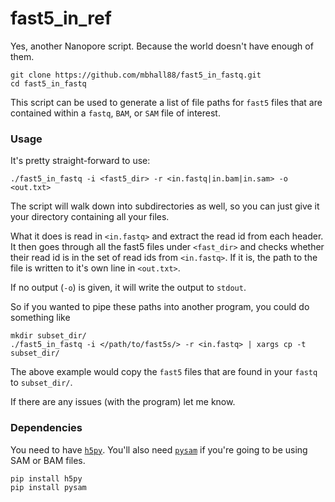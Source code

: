 # fast5_in_ref
Yes, another Nanopore script. Because the world doesn't have enough of them.

    git clone https://github.com/mbhall88/fast5_in_fastq.git
    cd fast5_in_fastq

This script can be used to generate a list of file paths for `fast5` files that are contained within a `fastq`, `BAM`, or `SAM` file of interest.

### Usage

It's pretty straight-forward to use:

    ./fast5_in_fastq -i <fast5_dir> -r <in.fastq|in.bam|in.sam> -o <out.txt>

The script will walk down into subdirectories as well, so you can just give it your directory containing all your files.

What it does is read in `<in.fastq>` and extract the read id from each header. It then goes through all the fast5 files under `<fast_dir>` and checks whether their read id is in the set of read ids from `<in.fastq>`. If it is, the path to the file is written to it's own line in `<out.txt>`.

If no output (`-o`) is given, it will write the output to `stdout`. 

So if you wanted to pipe these paths into another program, you could do something like

    mkdir subset_dir/
    ./fast5_in_fastq -i </path/to/fast5s/> -r <in.fastq> | xargs cp -t subset_dir/


The above example would copy the `fast5` files that are found in your `fastq` to `subset_dir/`.

If there are any issues (with the program) let me know. 

### Dependencies
You need to have [`h5py`](https://github.com/h5py/h5py). You'll also need [`pysam`](https://github.com/pysam-developers/pysam) if you're going to be using SAM or BAM files. 

    pip install h5py
    pip install pysam
    
